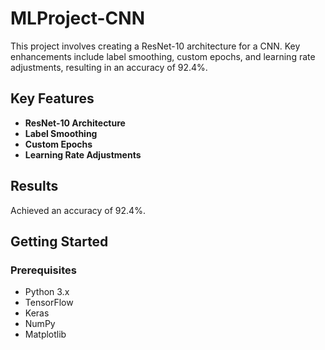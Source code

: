 # MLProject-CNN

This project involves creating a ResNet-10 architecture for a CNN. Key enhancements include label smoothing, custom epochs, and learning rate adjustments, resulting in an accuracy of 92.4%.

## Key Features

- **ResNet-10 Architecture**
- **Label Smoothing**
- **Custom Epochs**
- **Learning Rate Adjustments**

## Results

Achieved an accuracy of 92.4%.

## Getting Started

### Prerequisites

- Python 3.x
- TensorFlow
- Keras
- NumPy
- Matplotlib
